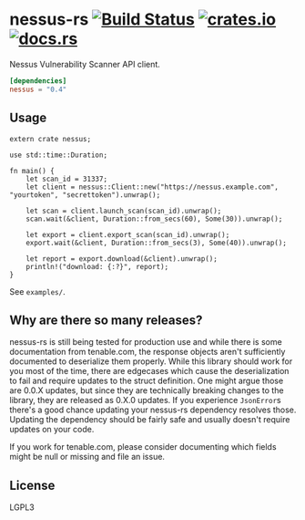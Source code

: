 # nessus-rs [![Build Status][travis-img]][travis] [![crates.io][crates-img]][crates] [![docs.rs][docs-img]][docs]

[travis-img]:   https://travis-ci.org/kpcyrd/nessus-rs.svg?branch=master
[travis]:       https://travis-ci.org/kpcyrd/nessus-rs
[crates-img]:   https://img.shields.io/crates/v/nessus.svg
[crates]:       https://crates.io/crates/nessus
[docs-img]:     https://docs.rs/nessus/badge.svg
[docs]:         https://docs.rs/nessus

Nessus Vulnerability Scanner API client.

```toml
[dependencies]
nessus = "0.4"
```

## Usage

```rust,no_run
extern crate nessus;

use std::time::Duration;

fn main() {
    let scan_id = 31337;
    let client = nessus::Client::new("https://nessus.example.com", "yourtoken", "secrettoken").unwrap();

    let scan = client.launch_scan(scan_id).unwrap();
    scan.wait(&client, Duration::from_secs(60), Some(30)).unwrap();

    let export = client.export_scan(scan_id).unwrap();
    export.wait(&client, Duration::from_secs(3), Some(40)).unwrap();

    let report = export.download(&client).unwrap();
    println!("download: {:?}", report);
}
```

See `examples/`.

## Why are there so many releases?

nessus-rs is still being tested for production use and while there is some documentation from tenable.com, the response
objects aren't sufficiently documented to deserialize them properly. While this library should work for you most of the
time, there are edgecases which cause the deserialization to fail and require updates to the struct definition. One
might argue those are 0.0.X updates, but since they are technically breaking changes to the library, they are
released as 0.X.0 updates. If you experience `JsonError`s there's a good chance updating your nessus-rs dependency
resolves those. Updating the dependency should be fairly safe and usually doesn't require updates on your code.

If you work for tenable.com, please consider documenting which fields might be null or missing and file an issue.

## License

LGPL3
